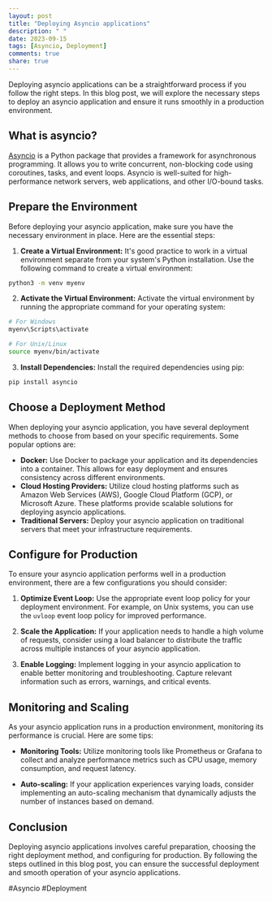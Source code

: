 ```yaml
---
layout: post
title: "Deploying Asyncio applications"
description: " "
date: 2023-09-15
tags: [Asyncio, Deployment]
comments: true
share: true
---
```


Deploying asyncio applications can be a straightforward process if you follow the right steps. In this blog post, we will explore the necessary steps to deploy an asyncio application and ensure it runs smoothly in a production environment.

## What is asyncio?

[Asyncio](https://docs.python.org/3/library/asyncio.html) is a Python package that provides a framework for asynchronous programming. It allows you to write concurrent, non-blocking code using coroutines, tasks, and event loops. Asyncio is well-suited for high-performance network servers, web applications, and other I/O-bound tasks.

## Prepare the Environment

Before deploying your asyncio application, make sure you have the necessary environment in place. Here are the essential steps:

1. **Create a Virtual Environment:** It's good practice to work in a virtual environment separate from your system's Python installation. Use the following command to create a virtual environment:
```bash
python3 -m venv myenv
```

2. **Activate the Virtual Environment:** Activate the virtual environment by running the appropriate command for your operating system:
```bash
# For Windows
myenv\Scripts\activate

# For Unix/Linux
source myenv/bin/activate
```

3. **Install Dependencies:** Install the required dependencies using pip:
```bash
pip install asyncio
```

## Choose a Deployment Method

When deploying your asyncio application, you have several deployment methods to choose from based on your specific requirements. Some popular options are:

- **Docker:** Use Docker to package your application and its dependencies into a container. This allows for easy deployment and ensures consistency across different environments.
- **Cloud Hosting Providers:** Utilize cloud hosting platforms such as Amazon Web Services (AWS), Google Cloud Platform (GCP), or Microsoft Azure. These platforms provide scalable solutions for deploying asyncio applications.
- **Traditional Servers:** Deploy your asyncio application on traditional servers that meet your infrastructure requirements.

## Configure for Production

To ensure your asyncio application performs well in a production environment, there are a few configurations you should consider:

1. **Optimize Event Loop:** Use the appropriate event loop policy for your deployment environment. For example, on Unix systems, you can use the `uvloop` event loop policy for improved performance.

2. **Scale the Application:** If your application needs to handle a high volume of requests, consider using a load balancer to distribute the traffic across multiple instances of your asyncio application.

3. **Enable Logging:** Implement logging in your asyncio application to enable better monitoring and troubleshooting. Capture relevant information such as errors, warnings, and critical events.

## Monitoring and Scaling

As your asyncio application runs in a production environment, monitoring its performance is crucial. Here are some tips:

- **Monitoring Tools:** Utilize monitoring tools like Prometheus or Grafana to collect and analyze performance metrics such as CPU usage, memory consumption, and request latency.

- **Auto-scaling:** If your application experiences varying loads, consider implementing an auto-scaling mechanism that dynamically adjusts the number of instances based on demand.

## Conclusion

Deploying asyncio applications involves careful preparation, choosing the right deployment method, and configuring for production. By following the steps outlined in this blog post, you can ensure the successful deployment and smooth operation of your asyncio applications.

#Asyncio #Deployment